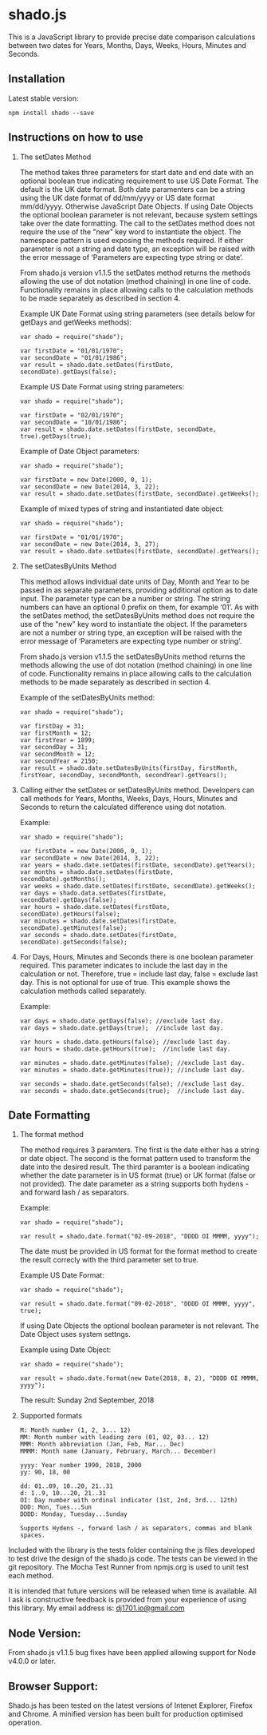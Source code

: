 shado.js
========

This is a JavaScript library to provide precise date comparison calculations between two dates for Years, Months, Days, Weeks, Hours, Minutes and Seconds.

Installation
------------

Latest stable version:

    npm install shado --save

Instructions on how to use
--------------------------

1.  The setDates Method

    The method takes three parameters for start date and end date with an optional boolean true indicating requirement to use US Date Format.  The default is the UK date format.  Both date paramenters can be a string using the UK date format of dd/mm/yyyy or US date format mm/dd/yyyy.  Otherwise JavaScript Date Objects.  If using Date Objects the optional boolean parameter is not relevant, because system settings take over the date formatting.  The call to the setDates method does not require the use of the "new" key word to instantiate the object.  The namespace pattern is used exposing the methods required.  If either parameter is not a string and date type, an exception will be raised with the error message of ‘Parameters are expecting type string or date’.

    From shado.js version v1.1.5 the setDates method returns the methods allowing the use of dot notation (method chaining) in one line of code.  Functionality remains in place allowing calls to the calculation methods to be made separately as described in section 4.

    Example UK Date Format using string parameters (see details below for getDays and getWeeks methods):

        var shado = require("shado");

        var firstDate = "01/01/1970";
        var secondDate = "01/01/1986";
        var result = shado.date.setDates(firstDate, secondDate).getDays(false);

    Example US Date Format using string parameters:

        var shado = require("shado");

        var firstDate = "02/01/1970";
        var secondDate = "10/01/1986";
        var result = shado.date.setDates(firstDate, secondDate, true).getDays(true);

    Example of Date Object parameters:

        var shado = require("shado");

        var firstDate = new Date(2000, 0, 1);
        var secondDate = new Date(2014, 3, 22);
        var result = shado.date.setDates(firstDate, secondDate).getWeeks();

    Example of mixed types of string and instantiated date object:

        var shado = require("shado");

        var firstDate = "01/01/1970";
        var secondDate = new Date(2014, 3, 27);
        var result = shado.date.setDates(firstDate, secondDate).getYears();

2.  The setDatesByUnits Method

    This method allows individual date units of Day, Month and Year to be passed in as separate parameters, providing additional option as to date input.  The parameter type can be a number or string.  The string numbers can have an optional 0 prefix on them, for example ‘01’.  As with the setDates method, the setDatesByUnits method does not require the use of the "new" key word to instantiate the object.   If the parameters are not a number or string type, an exception will be raised with the error message of ‘Parameters are expecting type number or string’.

    From shado.js version v1.1.5 the setDatesByUnits method returns the methods allowing the use of dot notation (method chaining) in one line of code.  Functionality remains in place allowing calls to the calculation methods to be made separately as described in section 4.

    Example of the setDatesByUnits method:

        var shado = require("shado");

        var firstDay = 31;
        var firstMonth = 12;
        var firstYear = 1899;
        var secondDay = 31;
        var secondMonth = 12;
        var secondYear = 2150;
        var result = shado.date.setDatesByUnits(firstDay, firstMonth, firstYear, secondDay, secondMonth, secondYear).getYears();

3.  Calling either the setDates or setDatesByUnits method.  Developers can call methods for Years, Months, Weeks, Days, Hours, Minutes and Seconds to return the calculated difference using dot notation.       

    Example:

        var shado = require("shado");

        var firstDate = new Date(2000, 0, 1);
        var secondDate = new Date(2014, 3, 22);
        var years = shado.date.setDates(firstDate, secondDate).getYears();
        var months = shado.date.setDates(firstDate, secondDate).getMonths();
        var weeks = shado.date.setDates(firstDate, secondDate).getWeeks();
        var days = shado.data.setDates(firstDate, secondDate).getDays(false);
        var hours = shado.date.setDates(firstDate, secondDate).getHours(false);
        var minutes = shado.date.setDates(firstDate, secondDate).getMinutes(false);
        var seconds = shado.date.setDates(firstDate, secondDate).getSeconds(false);

4.  For Days, Hours, Minutes and Seconds there is one boolean parameter required.  This parameter indicates to include the last day in the calculation or not.
    Therefore, true = include last day, false = exclude last day.  This is not optional for use of true.  This example shows the calculation methods called separately.

    Example:

        var days = shado.date.getDays(false); //exclude last day.
        var days = shado.date.getDays(true);  //include last day.

        var hours = shado.date.getHours(false); //exclude last day.
        var hours = shado.date.getHours(true);  //include last day.

        var minutes = shado.date.getMinutes(false); //exclude last day.
        var minutes = shado.date.getMinutes(true)); //include last day.

        var seconds = shado.date.getSeconds(false); //exclude last day.
        var seconds = shado.date.getSeconds(true);  //include last day.

Date Formatting
---------------

1.  The format method

    The method requires 3 paramters.  The first is the date either has a string or date object.  The second is the format pattern used to transform the date into the desired result.  The third paramter is a boolean indicating whether the date parameter is in US format (true) or UK format (false or not provided).  The date parameter as a string supports both hydens - and forward lash / as separators.

    Example:

        var shado = require("shado");

        var result = shado.date.format("02-09-2018", "DDDD OI MMMM, yyyy");

    The date must be provided in US format for the format method to create the result correcly with the third parameter set to true.

    Example US Date Format:

        var shado = require("shado");

        var result = shado.date.format("09-02-2018", "DDDD OI MMMM, yyyy", true);

    If using Date Objects the optional boolean parameter is not relevant.  The Date Object uses system settngs.
    
    Example using Date Object:

        var shado = require("shado");

        var result = shado.date.format(new Date(2018, 8, 2), "DDDD OI MMMM, yyyy");

    The result: Sunday 2nd September, 2018

2.  Supported formats

        M: Month number (1, 2, 3... 12)
        MM: Month number with leading zero (01, 02, 03... 12)
        MMM: Month abbreviation (Jan, Feb, Mar... Dec)
        MMMM: Month name (January, February, March... December)

        yyyy: Year number 1990, 2018, 2000
        yy: 90, 18, 00

        dd: 01..09, 10..20, 21..31
        d: 1..9, 10...20, 21..31
        OI: Day number with ordinal indicator (1st, 2nd, 3rd... 12th)
        DDD: Mon, Tues...Sun
        DDDD: Monday, Tuesday...Sunday

        Supports Hydens -, forward lash / as separators, commas and blank spaces.

Included with the library is the tests folder containing the js files developed to test drive the design of the shado.js code.  The tests can be viewed in the git repository. The Mocha Test Runner from npmjs.org is used to unit test each method.

It is intended that future versions will be released when time is available.  All I ask is constructive feedback is provided from your experience of using this library.  My email address is: dj1701.io@gmail.com

Node Version:
-------------

From shado.js v1.1.5 bug fixes have been applied allowing support for Node v4.0.0 or later.

Browser Support:
----------------

Shado.js has been tested on the latest versions of Intenet Explorer, Firefox and Chrome. A minified version has been built for production optimised operation.
